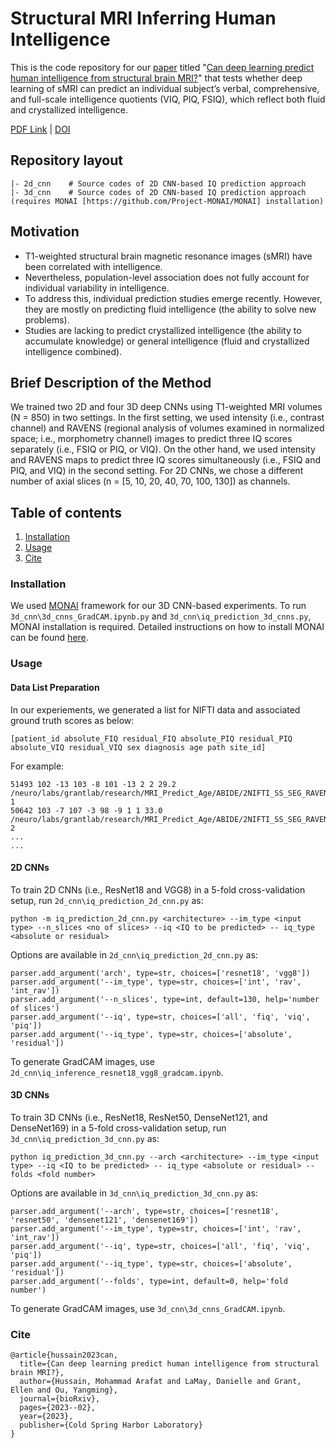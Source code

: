 # Structural MRI Inferring Human Intelligence

This is the code repository for our [paper](#cite) titled "[Can deep learning predict human intelligence from structural brain MRI?](https://www.biorxiv.org/content/10.1101/2023.02.24.529924v1)" that  tests whether deep learning of sMRI can predict an individual subject’s verbal, comprehensive, and full-scale intelligence quotients (VIQ, PIQ, FSIQ), which reflect both fluid and crystallized intelligence.

[PDF Link](https://www.biorxiv.org/content/10.1101/2023.02.24.529924v1.full.pdf) | [DOI](https://doi.org/10.1101/2023.02.24.529924)

## Repository layout
```
|- 2d_cnn    # Source codes of 2D CNN-based IQ prediction approach
|- 3d_cnn    # Source codes of 2D CNN-based IQ prediction approach (requires MONAI [https://github.com/Project-MONAI/MONAI] installation) 
```

## Motivation

- T1-weighted structural brain magnetic resonance images (sMRI) have been correlated with intelligence. 
- Nevertheless, population-level association does not fully account for individual variability in intelligence. 
- To address this, individual prediction studies emerge recently. However, they are mostly on predicting fluid intelligence (the ability to solve new problems). 
- Studies are lacking to predict crystallized intelligence (the ability to accumulate knowledge) or general intelligence (fluid and crystallized intelligence combined). 

## Brief Description of the Method
We trained two 2D and four 3D deep CNNs using T1-weighted MRI volumes (N = 850) in two settings. In the first setting, we used intensity (i.e., contrast channel) and RAVENS (regional analysis of volumes examined in normalized space; i.e., morphometry channel) images to predict three IQ scores separately (i.e., FSIQ or PIQ, or VIQ). On the other hand, we used intensity and RAVENS maps to predict three IQ scores simultaneously (i.e., FSIQ and PIQ, and VIQ) in the second setting. For 2D CNNs, we chose a different number of axial slices (n = [5, 10, 20, 40, 70, 100, 130]) as channels.

## Table of contents
1. [Installation](#installation)
2. [Usage](#usage)
4. [Cite](#cite)


<a name="installation"></a>
### Installation
We used [MONAI](https://github.com/Project-MONAI/MONAI) framework for our 3D CNN-based experiments. To run ```3d_cnn\3d_cnns_GradCAM.ipynb.py``` and ```3d_cnn\iq_prediction_3d_cnns.py```, MONAI installation is required. Detailed instructions on how to install MONAI can be found [here](https://docs.monai.io/en/latest/installation.html).  


<a name="usage"></a>
### Usage
#### Data List Preparation
In our experiements, we generated a list for NIFTI data and associated ground truth scores as below:
```
[patient_id absolute_FIQ residual_FIQ absolute_PIQ residual_PIQ absolute_VIQ residual_VIQ sex diagnosis age path site_id]
```
For example:
```
51493 102 -13 103 -8 101 -13 2 2 29.2 /neuro/labs/grantlab/research/MRI_Predict_Age/ABIDE/2NIFTI_SS_SEG_RAVENS/ABIDE51493/reg_ABIDE51493_MPRAGE_ss_to_SRIatlas.nii.gz 1
50642 103 -7 107 -3 98 -9 1 1 33.0 /neuro/labs/grantlab/research/MRI_Predict_Age/ABIDE/2NIFTI_SS_SEG_RAVENS/ABIDE50642/reg_ABIDE50642_MPRAGE_ss_to_SRIatlas.nii.gz 2
...
...
```

#### 2D CNNs
To train 2D CNNs (i.e., ResNet18 and VGG8) in a 5-fold cross-validation setup, run ```2d_cnn\iq_prediction_2d_cnn.py``` as:
```
python -m iq_prediction_2d_cnn.py <architecture> --im_type <input type> --n_slices <no of slices> --iq <IQ to be predicted> -- iq_type <absolute or residual>
```
Options are available in ```2d_cnn\iq_prediction_2d_cnn.py``` as:
```
parser.add_argument('arch', type=str, choices=['resnet18', 'vgg8'])
parser.add_argument('--im_type', type=str, choices=['int', 'rav', 'int_rav'])
parser.add_argument('--n_slices', type=int, default=130, help='number of slices')
parser.add_argument('--iq', type=str, choices=['all', 'fiq', 'viq', 'piq'])
parser.add_argument('--iq_type', type=str, choices=['absolute', 'residual'])
```

To generate GradCAM images, use ```2d_cnn\iq_inference_resnet18_vgg8_gradcam.ipynb```.


#### 3D CNNs
To train 3D CNNs (i.e., ResNet18, ResNet50, DenseNet121, and DenseNet169) in a 5-fold cross-validation setup, run ```3d_cnn\iq_prediction_3d_cnn.py``` as:
```
python iq_prediction_3d_cnn.py --arch <architecture> --im_type <input type> --iq <IQ to be predicted> -- iq_type <absolute or residual> --folds <fold number>
```
Options are available in ```3d_cnn\iq_prediction_3d_cnn.py``` as:
```
parser.add_argument('--arch', type=str, choices=['resnet18', 'resnet50', 'densenet121', 'densenet169'])
parser.add_argument('--im_type', type=str, choices=['int', 'rav', 'int_rav'])
parser.add_argument('--iq', type=str, choices=['all', 'fiq', 'viq', 'piq'])
parser.add_argument('--iq_type', type=str, choices=['absolute', 'residual'])
parser.add_argument('--folds', type=int, default=0, help='fold number')
```

To generate GradCAM images, use ```3d_cnn\3d_cnns_GradCAM.ipynb```.

<a name="cite"></a>
### Cite
```bibtext
@article{hussain2023can,
  title={Can deep learning predict human intelligence from structural brain MRI?},
  author={Hussain, Mohammad Arafat and LaMay, Danielle and Grant, Ellen and Ou, Yangming},
  journal={bioRxiv},
  pages={2023--02},
  year={2023},
  publisher={Cold Spring Harbor Laboratory}
}
```
